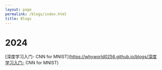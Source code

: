 ```yaml
---
layout: page
permalink: /blogs/index.html
title: Blogs
---
```




# 2024

[深度学习入门- CNN for MNIST](https://whyworld0256.github.io/blogs/深度学习入门- CNN for MNIST) <br>



